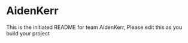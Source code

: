 # AidenKerr
This is the initiated README for team AidenKerr, Please edit this as you build your project
